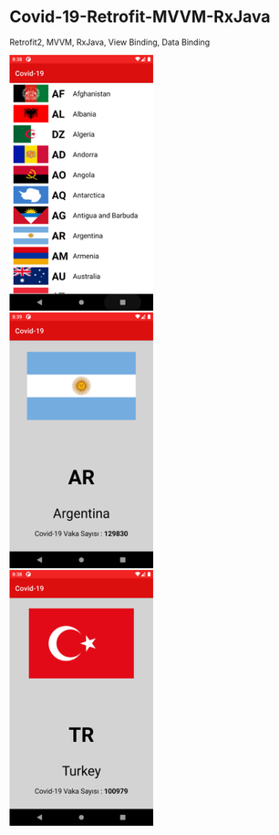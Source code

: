 # Covid-19-Retrofit-MVVM-RxJava
Retrofit2, MVVM, RxJava, View Binding, Data Binding

<img src="https://raw.githubusercontent.com/HasanGURGUR/Covid-19-Retrofit-MVVM-RxJava/master/ss/ss_1.png" width=50% height=50%>
<img src="https://raw.githubusercontent.com/HasanGURGUR/Covid-19-Retrofit-MVVM-RxJava/master/ss/ss_2.png" width=50% height=50%>
<img src="https://raw.githubusercontent.com/HasanGURGUR/Covid-19-Retrofit-MVVM-RxJava/master/ss/ss_3.png" width=50% height=50%>

